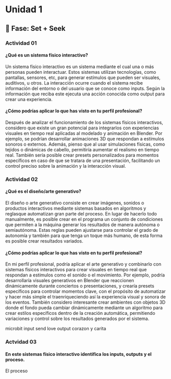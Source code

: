 # Unidad 1

## 🔎 Fase: Set + Seek

### Actividad 01

#### ¿Qué es un sistema físico interactivo?  
  Un sistema físico interactivo es un sistema mediante el cual una o más personas pueden interactuar. Estos sistemas utilizan tecnologías, como pantallas, sensores, etc, para generar estímulos que pueden ser visuales, auditivos, u otros. La interacción ocurre cuando el sistema recibe información del entorno o del usuario que se conoce como inputs. Según la información que reciba este ejecuta una acción conocida como output para crear una experiencia.

#### ¿Cómo podrías aplicar lo que has visto en tu perfil profesional?
   Después de analizar el funcionamiento de los sistemas físicos interactivos, considero que existe un gran potencial para integrarlos con experiencias visuales en tiempo real aplicadas al modelado y animación en Blender. Por ejemplo, se podrían desarrollar animaciones 3D que respondan a estímulos sonoros o externos. Además, pienso que al usar simulaciones físicas, como tejidos o dinámicas de cabello, permitiría aumentar el realismo en tiempo real. También sería posible crear presets personalizados para momentos específicos en caso de que se tratara de una presentación, facilitando un control preciso sobre la animación y la interacción visual.

### Actividad 02
#### ¿Qué es el diseño/arte generativo?
 El diseño o arte generativo consiste en crear imágenes, sonidos o productos interactivos mediante sistemas basados en algoritmos y reglasque automatizan gran parte del proceso. En lugar de hacerlo todo manualmente, es posible crear en el programa un conjunto de condiciones que permiten a la máquina generar los resultados de manera autónoma o semiautónoma. Estas reglas pueden ajustarse para controlar el grado de autonomía y también para que tenga un toque más humano, de esta forma es posible crear resultados variados.
  
#### ¿Cómo podrías aplicar lo que has visto en tu perfil profesional?
   En mi perfil profesional, podría aplicar el arte generativo y combinarlo con sistemas físicos interactivos para crear visuales en tiempo real que respondan a estímulos como el sonido o el movimiento. Por ejemplo, podría desarrollaría visuales generativos en Blender que reaccionen dinámicamente durante conciertos o presentaciones, y crearía presets específicos para controlar momentos clave, con el propósito de automatizar y hacer más simple el traenriqueciendo así la experiencia visual y sonora de los eventos. También considero interesante crear ambientes con objetos 3D donde el fondo pueda cambiar dinámicamente mediante un algoritmo para crear estilos específicos dentro de la creación automática, permitiendo variaciones y control sobre los resultados generados por el sistema.

   microbit input send love output corazon y carita
### Actvidad 03
#### En este sistemas físico interactivo identifica los inputs, outputs y el proceso.

El proceso 


